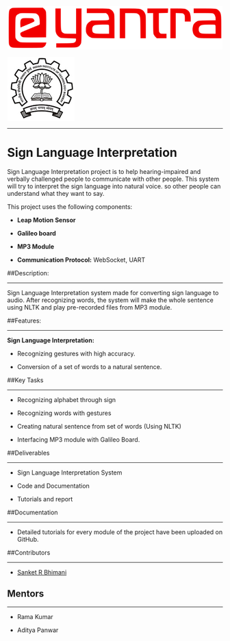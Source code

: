 ![e-Yantra Summer Internship](./EyantraLogoLarge.png)

![logo](./iitbblack.jpg)

***

# Sign Language Interpretation

Sign Language Interpretation project is to help hearing-impaired and verbally challenged people to communicate with other people. This system will try to interpret the sign language into natural voice. so other people can understand what they want to say.



This project uses the following components:

* **Leap Motion Sensor**

* **Galileo board**

* **MP3 Module**

* **Communication Protocol:** WebSocket, UART




##Description:

***

Sign Language Interpretation system made for converting sign language to audio. After recognizing words, the system will make the whole sentence using NLTK and play pre-recorded files from MP3 module.







##Features:

***

**Sign Language Interpretation:**

- Recognizing gestures with high accuracy.

- Conversion of a set of words to a natural sentence.


##Key Tasks

***

* Recognizing alphabet through sign

* Recognizing words with gestures

* Creating natural sentence from set of words (Using NLTK)

* Interfacing MP3 module with Galileo Board.





##Deliverables

***

* Sign Language Interpretation System

* Code and Documentation

* Tutorials and report



##Documentation

***

* Detailed tutorials for every module of the project have been uploaded on GitHub.





##Contributors

***

  * [Sanket R Bhimani](https://github.com/sanketbhimani)

  

## Mentors

***

  * Rama Kumar

  * Aditya Panwar

